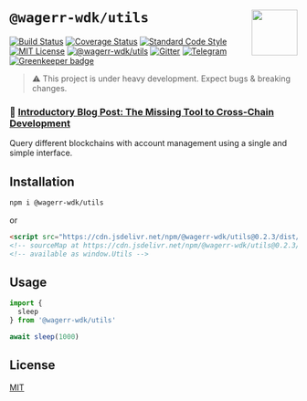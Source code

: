 # `@wagerr-wdk/utils` <img align="right" src="https://raw.githubusercontent.com/wagerr/chainabstractionlayer/master/liquality-logo.png" height="80px" />


[![Build Status](https://travis-ci.com/wagerr/chainabstractionlayer.svg?branch=master)](https://travis-ci.com/wagerr/chainabstractionlayer)
[![Coverage Status](https://coveralls.io/repos/github/wagerr/chainabstractionlayer/badge.svg?branch=master)](https://coveralls.io/github/wagerr/chainabstractionlayer?branch=master)
[![Standard Code Style](https://img.shields.io/badge/codestyle-standard-brightgreen.svg)](https://github.com/standard/standard)
[![MIT License](https://img.shields.io/badge/license-MIT-brightgreen.svg)](../../LICENSE.md)
[![@wagerr-wdk/utils](https://img.shields.io/npm/dt/@wagerr-wdk/utils.svg)](https://npmjs.com/package/@wagerr-wdk/utils)
[![Gitter](https://img.shields.io/gitter/room/wagerr/Lobby.svg)](https://gitter.im/wagerr/Lobby?source=orgpage)
[![Telegram](https://img.shields.io/badge/chat-on%20telegram-blue.svg)](https://t.me/Liquality) [![Greenkeeper badge](https://badges.greenkeeper.io/wagerr/chainabstractionlayer.svg)](https://greenkeeper.io/)

> :warning: This project is under heavy development. Expect bugs & breaking changes.

### :pencil: [Introductory Blog Post: The Missing Tool to Cross-Chain Development](https://medium.com/wagerr/the-missing-tool-to-cross-chain-development-2ebfe898efa1)


Query different blockchains with account management using a single and simple interface.


## Installation

```bash
npm i @wagerr-wdk/utils
```

or

```html
<script src="https://cdn.jsdelivr.net/npm/@wagerr-wdk/utils@0.2.3/dist/utils.min.js"></script>
<!-- sourceMap at https://cdn.jsdelivr.net/npm/@wagerr-wdk/utils@0.2.3/dist/utils.min.js.map -->
<!-- available as window.Utils -->
```


## Usage

```js
import {
  sleep
} from '@wagerr-wdk/utils'

await sleep(1000)
```


## License

[MIT](../../LICENSE.md)
